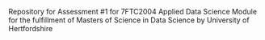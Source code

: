 Repository for Assessment #1 for 7FTC2004 Applied Data Science Module for the fulfillment of Masters of Science in Data Science by University of Hertfordshire
